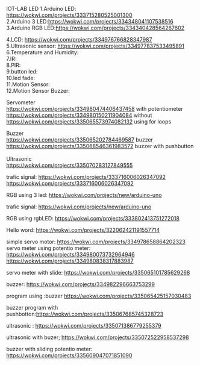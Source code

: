 IOT-LAB
LED
1.Arduino LED: https://wokwi.com/projects/333715280525001300<br>
2.Arduino 3 LED:https://wokwi.com/projects/334348041107538516<br>
3.Arduino RGB LED:https://wokwi.com/projects/334340428564267602<br>

4.LCD: https://wokwi.com/projects/334976766828347987<br>
5.Ultrasonic sensor: https://wokwi.com/projects/334977837533495891<br>
6.Temperature and Humidity:<br>
7.IR:<br>
8.PIR:<br>
9.button led:<br>
10.led fade:<br>
11.Motion Sensor:<br>
12.Motion Sensor Buzzer:<br>

Servometer<br>
https://wokwi.com/projects/334980474406437458 with potentiometer<br>
https://wokwi.com/projects/334980150211904084 without<br>
https://wokwi.com/projects/335065573974082132 using for loops<br>

Buzzer<br>
https://wokwi.com/projects/335065202784469587 buzzer<br>
https://wokwi.com/projects/335068546361983572 buzzer with pushbutton<br>
<br>
Ultrasonic<br>
https://wokwi.com/projects/335070283127849555<br>

trafic signal: https://wokwi.com/projects/333716006026347092 https://wokwi.com/projects/333716006026347092

RGB using 3 led: https://wokwi.com/projects/new/arduino-uno

trafic signal: https://wokwi.com/projects/new/arduino-uno

RGB using rgbLED: https://wokwi.com/projects/333802413751272018

Hello word: https://wokwi.com/projects/322062421191557714

simple servo motor: https://wokwi.com/projects/334978658864202323 servo meter using potentio meter: https://wokwi.com/projects/334980073732964946 https://wokwi.com/projects/334980838317883987

servo meter with slide: https://wokwi.com/projects/335065101785629268

buzzer: https://wokwi.com/projects/334982296663753299

program using :buzzer https://wokwi.com/projects/335065425157030483

buzzer program with pushbotton:https://wokwi.com/projects/335067685745328723

ultrasonic : https://wokwi.com/projects/335071386779255379

ultrasonic with buzer; https://wokwi.com/projects/335072522958537298

buzzer with sliding potentio meter: https://wokwi.com/projects/335609047071851090
